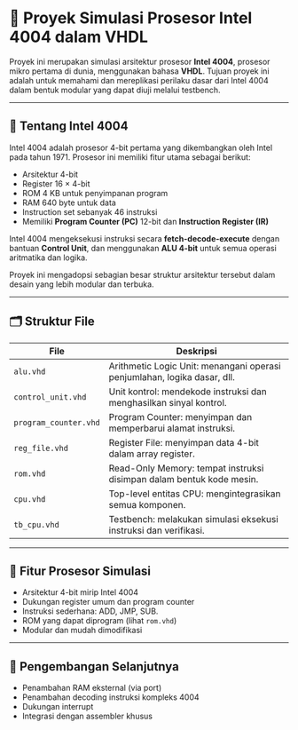 # 💾 Proyek Simulasi Prosesor Intel 4004 dalam VHDL

Proyek ini merupakan simulasi arsitektur prosesor **Intel 4004**, prosesor mikro pertama di dunia, menggunakan bahasa **VHDL**. Tujuan proyek ini adalah untuk memahami dan mereplikasi perilaku dasar dari Intel 4004 dalam bentuk modular yang dapat diuji melalui testbench.

---

## 🧠 Tentang Intel 4004

Intel 4004 adalah prosesor 4-bit pertama yang dikembangkan oleh Intel pada tahun 1971. Prosesor ini memiliki fitur utama sebagai berikut:

- Arsitektur 4-bit
- Register 16 × 4-bit
- ROM 4 KB untuk penyimpanan program
- RAM 640 byte untuk data
- Instruction set sebanyak 46 instruksi
- Memiliki **Program Counter (PC)** 12-bit dan **Instruction Register (IR)**

Intel 4004 mengeksekusi instruksi secara **fetch-decode-execute** dengan bantuan **Control Unit**, dan menggunakan **ALU 4-bit** untuk semua operasi aritmatika dan logika.

Proyek ini mengadopsi sebagian besar struktur arsitektur tersebut dalam desain yang lebih modular dan terbuka.

---

## 🗂️ Struktur File

| File                   | Deskripsi                                                                 |
|------------------------|---------------------------------------------------------------------------|
| `alu.vhd`              | Arithmetic Logic Unit: menangani operasi penjumlahan, logika dasar, dll. |
| `control_unit.vhd`     | Unit kontrol: mendekode instruksi dan menghasilkan sinyal kontrol.        |
| `program_counter.vhd`  | Program Counter: menyimpan dan memperbarui alamat instruksi.             |
| `reg_file.vhd`         | Register File: menyimpan data 4-bit dalam array register.                 |
| `rom.vhd`              | Read-Only Memory: tempat instruksi disimpan dalam bentuk kode mesin.      |
| `cpu.vhd`              | Top-level entitas CPU: mengintegrasikan semua komponen.                   |
| `tb_cpu.vhd`           | Testbench: melakukan simulasi eksekusi instruksi dan verifikasi.          |

---

## 📌 Fitur Prosesor Simulasi

* Arsitektur 4-bit mirip Intel 4004
* Dukungan register umum dan program counter
* Instruksi sederhana:  ADD, JMP, SUB.
* ROM yang dapat diprogram (lihat `rom.vhd`)
* Modular dan mudah dimodifikasi

---

## 🚀 Pengembangan Selanjutnya

* Penambahan RAM eksternal (via port)
* Penambahan decoding instruksi kompleks 4004
* Dukungan interrupt
* Integrasi dengan assembler khusus

